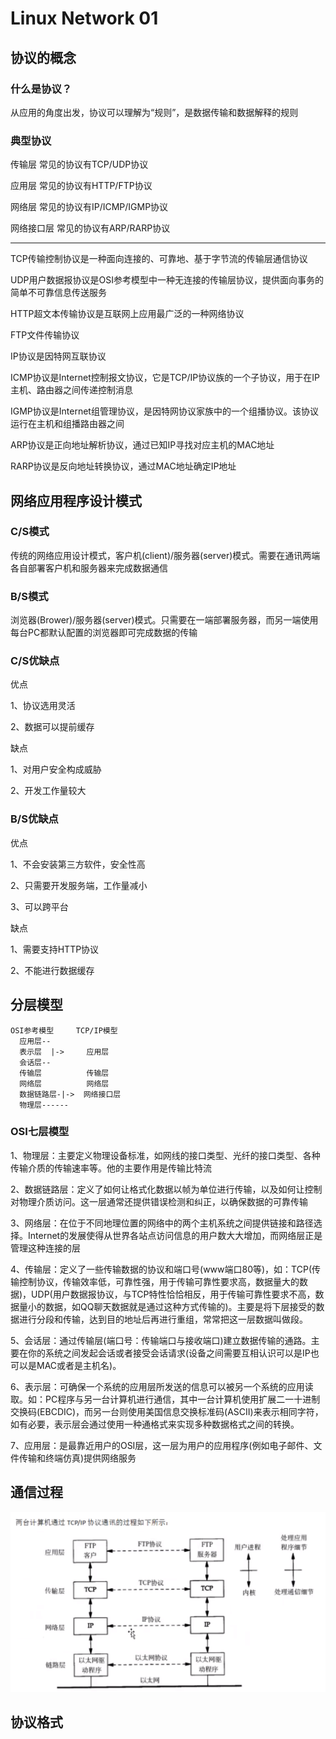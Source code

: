 # Linux Network 01

<!--more-->
## 协议的概念
### 什么是协议？
从应用的角度出发，协议可以理解为“规则”，是数据传输和数据解释的规则
### 典型协议
传输层 常见的协议有TCP/UDP协议

应用层 常见的协议有HTTP/FTP协议

网络层 常见的协议有IP/ICMP/IGMP协议

网络接口层 常见的协议有ARP/RARP协议

---

TCP传输控制协议是一种面向连接的、可靠地、基于字节流的传输层通信协议

UDP用户数据报协议是OSI参考模型中一种无连接的传输层协议，提供面向事务的简单不可靠信息传送服务

HTTP超文本传输协议是互联网上应用最广泛的一种网络协议

FTP文件传输协议

IP协议是因特网互联协议

ICMP协议是Internet控制报文协议，它是TCP/IP协议族的一个子协议，用于在IP主机、路由器之间传递控制消息

IGMP协议是Internet组管理协议，是因特网协议家族中的一个组播协议。该协议运行在主机和组播路由器之间

ARP协议是正向地址解析协议，通过已知IP寻找对应主机的MAC地址

RARP协议是反向地址转换协议，通过MAC地址确定IP地址
## 网络应用程序设计模式
### C/S模式
传统的网络应用设计模式，客户机(client)/服务器(server)模式。需要在通讯两端各自部署客户机和服务器来完成数据通信
### B/S模式
浏览器(Brower)/服务器(server)模式。只需要在一端部署服务器，而另一端使用每台PC都默认配置的浏览器即可完成数据的传输
### C/S优缺点
优点

1、协议选用灵活

2、数据可以提前缓存

缺点

1、对用户安全构成威胁

2、开发工作量较大
### B/S优缺点
优点

1、不会安装第三方软件，安全性高

2、只需要开发服务端，工作量减小

3、可以跨平台

缺点

1、需要支持HTTP协议

2、不能进行数据缓存
## 分层模型
    OSI参考模型     TCP/IP模型
      应用层--
      表示层  |->     应用层
      会话层--
      传输层          传输层
      网络层          网络层
      数据链路层-|->  网络接口层
      物理层------
### OSI七层模型
1、物理层：主要定义物理设备标准，如网线的接口类型、光纤的接口类型、各种传输介质的传输速率等。他的主要作用是传输比特流

2、数据链路层：定义了如何让格式化数据以帧为单位进行传输，以及如何让控制对物理介质访问。这一层通常还提供错误检测和纠正，以确保数据的可靠传输

3、网络层：在位于不同地理位置的网络中的两个主机系统之间提供链接和路径选择。Internet的发展使得从世界各站点访问信息的用户数大大增加，而网络层正是管理这种连接的层

4、传输层：定义了一些传输数据的协议和端口号(www端口80等)，如：TCP(传输控制协议，传输效率低，可靠性强，用于传输可靠性要求高，数据量大的数据)，UDP(用户数据报协议，与TCP特性恰恰相反，用于传输可靠性要求不高，数据量小的数据，如QQ聊天数据就是通过这种方式传输的)。主要是将下层接受的数据进行分段和传输，达到目的地址后再进行重组，常常把这一层数据叫做段。

5、会话层：通过传输层(端口号：传输端口与接收端口)建立数据传输的通路。主要在你的系统之间发起会话或者接受会话请求(设备之间需要互相认识可以是IP也可以是MAC或者是主机名)。

6、表示层：可确保一个系统的应用层所发送的信息可以被另一个系统的应用读取。如：PC程序与另一台计算机进行通信，其中一台计算机使用扩展二一十进制交换码(EBCDIC)，而另一台则使用美国信息交换标准码(ASCII)来表示相同字符，如有必要，表示层会通过使用一种通格式来实现多种数据格式之间的转换。

7、应用层：是最靠近用户的OSI层，这一层为用户的应用程序(例如电子邮件、文件传输和终端仿真)提供网络服务
## 通信过程
![通信过程](/images/Communication-process.png)
## 协议格式

